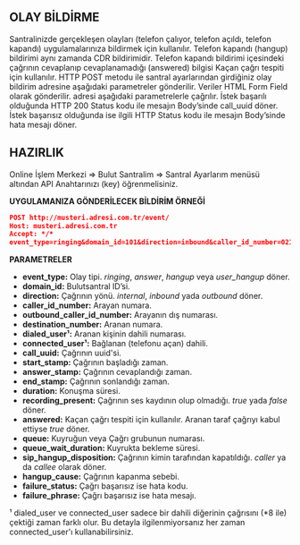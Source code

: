 **OLAY BİLDİRME**
----
Santralinizde gerçekleşen olayları (telefon çalıyor, telefon açıldı, telefon kapandı) uygulamalarınıza bildirmek için kullanılır.
Telefon kapandı (hangup) bildirimi aynı zamanda CDR bildirimidir. Telefon kapandı bildirimi içesindeki çağrının cevaplanıp cevaplanamadığı
(answered) bilgisi Kaçan çağrı tespiti için kullanılır. HTTP POST metodu ile santral ayarlarından girdiğiniz olay bildirim adresine
aşağıdaki parametreler gönderilir. Veriler HTML Form Field olarak gönderilir. adresi aşağıdaki parametrelerle çağrılır.
İstek başarılı olduğunda HTTP 200 Status kodu ile mesajın Body’sinde call_uuid döner. İstek başarısız olduğunda ise ilgili HTTP Status
kodu ile mesajın Body’sinde hata mesajı döner.

**HAZIRLIK**
----
  Online İşlem Merkezi => Bulut Santralim => Santral Ayarlarım menüsü altından API Anahtarınızı (key) öğrenmelisiniz.
  
**UYGULAMANIZA GÖNDERİLECEK BİLDİRİM ÖRNEĞİ**

```json
POST http://musteri.adresi.com.tr/event/ 
Host: musteri.adresi.com.tr 
Accept: */* 
event_type=ringing&domain_id=101&direction=inbound&caller_id_number=02123205062&outbound_caller_id_number=&destination_number=1001&dialed_user=1001&call_uuid=1234&start_stamp=2016-01-01 00:00:00
``` 
**PARAMETRELER** 
  * **event_type:** Olay tipi. *ringing*, *answer*, *hangup* veya *user_hangup* döner.
  * **domain_id:** Bulutsantral ID’si.
  * **direction:** Çağrının yönü. *internal*, *inbound* yada *outbound* döner.
  * **caller_id_number:** Arayan numara.
  * **outbound_caller_id_number:** Arayanın dış numarası.
  * **destination_number:** Aranan numara.
  * **dialed_user¹:** Aranan kişinin dahili numarası.
  * **connected_user¹:** Bağlanan (telefonu açan) dahili. 
  * **call_uuid:** Çağrının uuid'si.
  * **start_stamp:** Çağrının başladığı zaman.
  * **answer_stamp:** Çağrının cevaplandığı zaman.
  * **end_stamp:** Çağrının sonlandığı zaman.
  * **duration:** Konuşma süresi.
  * **recording_present:** Çağrının ses kaydının olup olmadığı. *true* yada *false* döner.
  * **answered:** Kaçan çağrı tespiti için kullanılır. Aranan taraf çağrıyı kabul ettiyse *true* döner.
  * **queue:**  Kuyruğun veya Çağrı grubunun numarası.
  * **queue_wait_duration:** Kuyrukta bekleme süresi.
  * **sip_hangup_disposition:** Çağrının kimin tarafından kapatıldığı. *caller* ya da *callee* olarak döner. 
  * **hangup_cause:** Çağrının kapanma sebebi.
  * **failure_status:** Çağrı başarısız ise hata kodu.
  * **failure_phrase:** Çağrı başarısız ise hata mesajı.

¹ dialed_user ve connected_user sadece bir dahili diğerinin çağrısını (*8 ile) çektiği zaman farklı olur. Bu detayla ilgilenmiyorsanız her zaman connected_user'ı kullanabilirsiniz.
